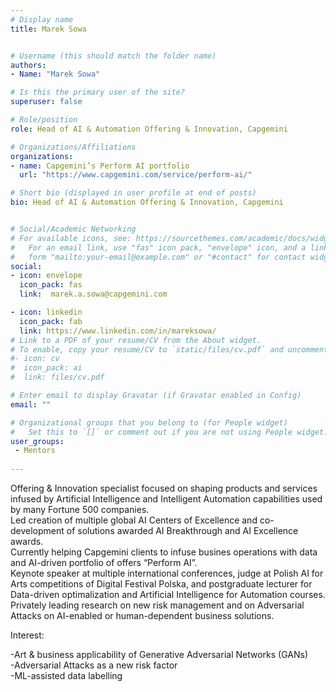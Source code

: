 ```yaml
---
# Display name
title: Marek Sowa


# Username (this should match the folder name)
authors:
- Name: "Marek Sowa"

# Is this the primary user of the site?
superuser: false

# Role/position
role: Head of AI & Automation Offering & Innovation, Capgemini

# Organizations/Affiliations
organizations:
- name: Capgemini’s Perform AI portfolio
  url: "https://www.capgemini.com/service/perform-ai/"

# Short bio (displayed in user profile at end of posts)
bio: Head of AI & Automation Offering & Innovation, Capgemini


# Social/Academic Networking
# For available icons, see: https://sourcethemes.com/academic/docs/widgets/#icons
#   For an email link, use "fas" icon pack, "envelope" icon, and a link in the
#   form "mailto:your-email@example.com" or "#contact" for contact widget.
social:
- icon: envelope
  icon_pack: fas
  link:  marek.a.sowa@capgemini.com 

- icon: linkedin
  icon_pack: fab
  link: https://www.linkedin.com/in/mareksowa/
# Link to a PDF of your resume/CV from the About widget.
# To enable, copy your resume/CV to `static/files/cv.pdf` and uncomment the lines below.  
#- icon: cv
#  icon_pack: ai
#  link: files/cv.pdf

# Enter email to display Gravatar (if Gravatar enabled in Config)
email: ""

# Organizational groups that you belong to (for People widget)
#   Set this to `[]` or comment out if you are not using People widget.  
user_groups:
 - Mentors
 
---
```


Offering & Innovation specialist focused on shaping products and services infused by Artificial Intelligence and Intelligent Automation capabilities used by many Fortune 500 companies.<br>
Led creation of multiple global AI Centers of Excellence and co-development of solutions awarded AI Breakthrough and AI Excellence awards.<br>
Currently helping Capgemini clients to infuse busines operations with data and AI-driven portfolio of offers “Perform AI”.<br>
Keynote speaker at multiple international conferences, judge at Polish AI for Arts competitions of Digital Festival Polska, and postgraduate lecturer for Data-driven optimalization and Artificial Intelligence for Automation courses.<br>
Privately leading research on new risk management and on Adversarial Attacks on AI-enabled or human-dependent business solutions.

 

Interest:<br>

-Art & business applicability of Generative Adversarial Networks (GANs)<br>
-Adversarial Attacks as a new risk factor<br>
-ML-assisted data labelling<br>
